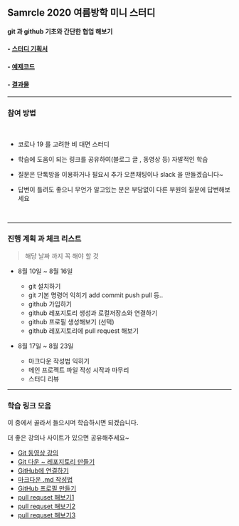## Samrcle 2020 여름방학 미니 스터디

**git 과 github 기초와 간단한 협업 해보기**

#### - [스터디 기획서](https://github.com/sejongsmarcle/2020_Summer_Study/blob/master/Smarcle_2020_%EC%97%AC%EB%A6%84%EB%B0%A9%ED%95%99%EC%8A%A4%ED%84%B0%EB%94%94_%EA%B8%B0%ED%9A%8D%EC%84%9C.pdf)
#### - [예제코드](https://github.com/sejongsmarcle/2020_Summer_Study/blob/master/%EC%98%88%EC%A0%9C%EC%BD%94%EB%93%9C/%EC%98%88%EC%8B%9C.c)
#### - [결과물](https://github.com/sejongsmarcle/2020_Summer_Study)

<hr>

### 참여 방법

<br>

- 코로나 19 를 고려한 비 대면 스터디
- 학습에 도움이 되는 링크를 공유하여(블로그 글 , 동영상 등) 자발적인 학습

- 질문은 단톡방을 이용하거나 필요시 추가 오픈채팅이나 slack 을 만들겠습니다~
- 답변이 틀려도 좋으니 무언가 알고있는 분은 부담없이 다른 부원의 질문에 답변해보세요

<br>

<hr>

### 진행 계획 과 체크 리스트

> 해당 날짜 까지 꼭 해야 할 것 

- 8월 10일 ~ 8월 16일 

  - git 설치하기
  - git 기본 명령어 익히기 add commit push pull 등..
  - github 가입하기
  - github 레포지토리 생성과 로컬저장소와 연결하기
  - github 프로필 생성해보기 (선택)
  - github 레포지토리에 pull request 해보기


- 8월 17일 ~ 8월 23일
  - 마크다운 작성법 익히기
  - 메인 프로젝트 파일 작성 시작과 마무리
  - 스터디 리뷰

<hr>

### 학습 링크 모음

이 중에서 골라서 들으시며 학습하시면 되겠습니다.

더 좋은 강의나 사이트가 있으면 공유해주세요~

- [Git 동영상 강의](https://www.youtube.com/playlist?list=PLRx0vPvlEmdD5FLIdwTM4mKBgyjv4no81)
- [Git 다운 ~ 레포지토리 만들기](https://goddaehee.tistory.com/217?category=381481)
- [GitHub에 연결하기](https://woojjang.tistory.com/8)
- [마크다운 .md 작성법](https://gist.github.com/ihoneymon/652be052a0727ad59601)
- [GitHub 프로필 만들기](https://kinetic.codes/2020/07/14/git-profile/)
- [pull requset 해보기1](https://www.slideshare.net/jungseobshin/github-pull-request)
- [pull requset 해보기2](https://wayhome25.github.io/git/2017/07/08/git-first-pull-request-story/)
- [pull requset 해보기3](https://velog.io/@zansol/Pull-Request-%EC%9D%B4%ED%95%B4%ED%95%98%EA%B8%B0)

